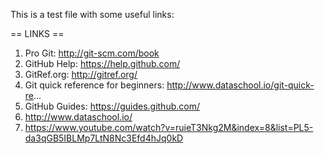 This is a test file with some useful links:

== LINKS ==

1. Pro Git: http://git-scm.com/book
2. GitHub Help: https://help.github.com/
3. GitRef.org: http://gitref.org/
4. Git quick reference for beginners: http://www.dataschool.io/git-quick-re...
5. GitHub Guides: https://guides.github.com/
6. http://www.dataschool.io/
7. https://www.youtube.com/watch?v=ruieT3Nkg2M&index=8&list=PL5-da3qGB5IBLMp7LtN8Nc3Efd4hJq0kD
